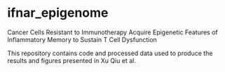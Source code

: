 # ifnar_epigenome
Cancer Cells Resistant to Immunotherapy Acquire Epigenetic Features of Inflammatory Memory to Sustain T Cell Dysfunction

This repository contains code and processed data used to produce the results and figures presented in Xu Qiu et al.
